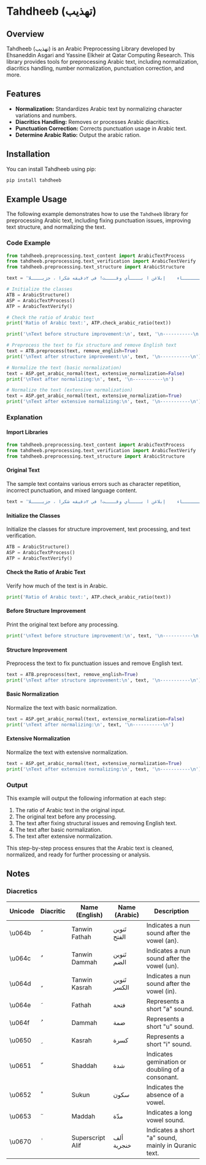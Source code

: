 # Tahdheeb (تهذیب)

## Overview

Tahdheeb (تهذیب) is an Arabic Preprocessing Library developed by Ehsaneddin Asgari and Yassine Elkheir at Qatar Computing Research. 
This library provides tools for preprocessing Arabic text, including normalization, diacritics handling, number normalization, punctuation correction, and more.

## Features

- **Normalization:** Standardizes Arabic text by normalizing character variations and numbers.
- **Diacritics Handling:** Removes or processes Arabic diacritics.
- **Punctuation Correction:** Corrects punctuation usage in Arabic text.
- **Determine Arabic Ratio:** Output the arabic ration.

## Installation

You can install Tahdheeb using pip:

```bash
pip install tahdheeb
```

## Example Usage

The following example demonstrates how to use the `Tahdheeb` library for preprocessing Arabic text, including fixing punctuation issues, improving text structure, and normalizing the text. 

### Code Example

```python
from tahdheeb.preprocessing.text_content import ArabicTextProcess
from tahdheeb.preprocessing.text_verification import ArabicTextVerify
from tahdheeb.preprocessing.text_structure import ArabicStructure

text = 'الـــــــــسلام    عليكم . كيـــف    حالك ؟ أتـــمنى أن تكون بــــــخير .أ نحنو  هنا للمســـــاعدة ...هل  تريــــد شيء مـــا؟  الرجـــــــاء    إبلاغن ا بــــأي وقــــت! في ٢دقيقه شكرا ، جزيــــلا Thanks!'

# Initialize the classes
ATB = ArabicStructure()
ASP = ArabicTextProcess()
ATP = ArabicTextVerify()

# Check the ratio of Arabic text
print('Ratio of Arabic text:', ATP.check_arabic_ratio(text))

print('\nText before structure improvement:\n', text, '\n-----------\n')

# Preprocess the text to fix structure and remove English text
text = ATB.preprocess(text, remove_english=True)
print('\nText after structure improvement:\n', text, '\n-----------\n')

# Normalize the text (basic normalization)
text = ASP.get_arabic_normal(text, extensive_normalization=False)
print('\nText after normalizing:\n', text, '\n-----------\n')

# Normalize the text (extensive normalization)
text = ASP.get_arabic_normal(text, extensive_normalization=True)
print('\nText after extensive normalizing:\n', text, '\n-----------\n')
```

### Explanation

#### Import Libraries

```python
from tahdheeb.preprocessing.text_content import ArabicTextProcess
from tahdheeb.preprocessing.text_verification import ArabicTextVerify
from tahdheeb.preprocessing.text_structure import ArabicStructure
```

#### Original Text

The sample text contains various errors such as character repetition, incorrect punctuation, and mixed language content.

```python
text = 'الـــــــــسلام    عليكم . كيـــف    حالك ؟ أتـــمنى أن تكون بــــــخير .أ نحنو  هنا للمســـــاعدة ...هل  تريــــد شيء مـــا؟  الرجـــــــاء    إبلاغن ا بــــأي وقــــت! في ٢دقيقه شكرا ، جزيــــلا Thanks!'
```

#### Initialize the Classes

Initialize the classes for structure improvement, text processing, and text verification.

```python
ATB = ArabicStructure()
ASP = ArabicTextProcess()
ATP = ArabicTextVerify()
```

#### Check the Ratio of Arabic Text

Verify how much of the text is in Arabic.

```python
print('Ratio of Arabic text:', ATP.check_arabic_ratio(text))
```

#### Before Structure Improvement

Print the original text before any processing.

```python
print('\nText before structure improvement:\n', text, '\n-----------\n')
```

#### Structure Improvement

Preprocess the text to fix punctuation issues and remove English text.

```python
text = ATB.preprocess(text, remove_english=True)
print('\nText after structure improvement:\n', text, '\n-----------\n')
```

#### Basic Normalization

Normalize the text with basic normalization.

```python
text = ASP.get_arabic_normal(text, extensive_normalization=False)
print('\nText after normalizing:\n', text, '\n-----------\n')
```

#### Extensive Normalization

Normalize the text with extensive normalization.

```python
text = ASP.get_arabic_normal(text, extensive_normalization=True)
print('\nText after extensive normalizing:\n', text, '\n-----------\n')
```

### Output

This example will output the following information at each step:

1. The ratio of Arabic text in the original input.
2. The original text before any processing.
3. The text after fixing structural issues and removing English text.
4. The text after basic normalization.
5. The text after extensive normalization.

This step-by-step process ensures that the Arabic text is cleaned, normalized, and ready for further processing or analysis.

## Notes
### Diacretics

| Unicode | Diacritic | Name (English)      | Name (Arabic)       | Description                                          |
|---------|-----------|---------------------|---------------------|------------------------------------------------------|
| \u064b  | ً         | Tanwin Fathah       | تَنوين الفتح        | Indicates a nun sound after the vowel (an).          |
| \u064c  | ٌ         | Tanwin Dammah       | تَنوين الضم          | Indicates a nun sound after the vowel (un).          |
| \u064d  | ٍ         | Tanwin Kasrah       | تَنوين الكسر         | Indicates a nun sound after the vowel (in).          |
| \u064e  | َ         | Fathah              | فتحة                | Represents a short "a" sound.                        |
| \u064f  | ُ         | Dammah              | ضمة                | Represents a short "u" sound.                        |
| \u0650  | ِ         | Kasrah              | كسرة               | Represents a short "i" sound.                        |
| \u0651  | ّ         | Shaddah             | شدة                | Indicates gemination or doubling of a consonant.     |
| \u0652  | ْ         | Sukun               | سكون               | Indicates the absence of a vowel.                    |
| \u0653  | ٓ         | Maddah              | مدّة                | Indicates a long vowel sound.                        |
| \u0670  | ٰ         | Superscript Alif    | ألف خنجرية         | Indicates a short "a" sound, mainly in Quranic text. |


## 